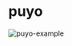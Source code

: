 # puyo
![puyo-example](https://media.discordapp.net/attachments/96230004047740928/488516949765128192/unknown.png)
